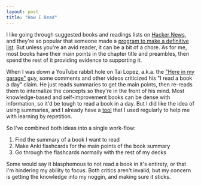 ```yaml
---
layout: post
title: "How I Read"
---
```


I like going through suggested books and readings lists on [Hacker News](https://news.ycombinator.com), and they're so popular that someone made a [program to make a definitive list](https://towardsdatascience.com/hacker-news-book-suggestions-64b88099947).
But unless you're an avid reader, it can be a bit of a chore. As for me, most books have their main points in the chapter title and preambles, then spend the rest of it providing evidence to supporting it.

When I was down a YouTube rabbit hole on Tai Lopez, a.k.a. the ["Here in my garage"](https://knowyourmeme.com/memes/here-in-my-garage) guy, some comments and other videos criticized his "I read a book a day" claim. He just reads summaries to get the main points, then re-reads them to internalize the concepts so they're in the front of his mind.
Most knowledge-based and self-improvement books can be dense with information, so it'd be tough to read a book in a day.
But I did like the idea of using summaries, and I already have a [tool](https://apps.ankiweb.net/) that I used regularly to help me with learning by repetition.

So I've combined both ideas into a single work-flow:
1. Find the summary of a book I want to read
2. Make Anki flashcards for the main points of the book summary
3. Go through the flashcards normally with the rest of my decks

Some would say it blasphemous to not read a book in it's entirety, or that I'm hindering my ability to focus.
Both critics aren't invalid, but my concern is getting the knowledge into my noggin, and making sure it sticks.
